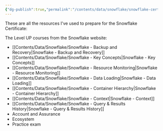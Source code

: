 ```yaml
---
{"dg-publish":true,"permalink":"/contents/data/snowflake/snowflake-certificate-exam-prep/","tags":["Snowflake","Certificate"],"created":"2023-12-28T23:59:15.920+01:00","updated":"2024-01-03T17:30:02.404+01:00"}
---
```


These are all the resources I've used to prepare for the Snowflake Certificate:

The Level UP courses from the Snowflake website:
- [[Contents/Data/Snowflake/Snowflake - Backup and Recovery\|Snowflake - Backup and Recovery]]
- [[Contents/Data/Snowflake/Snowflake - Key Concepts\|Snowflake - Key Concepts]]
- [[Contents/Data/Snowflake/Snowflake - Resource Monitoring\|Snowflake - Resource Monitoring]]
- [[Contents/Data/Snowflake/Snowflake - Data Loading\|Snowflake - Data Loading]]
- [[Contents/Data/Snowflake/Snowflake - Container Hierarchy\|Snowflake - Container Hierarchy]]
- [[Contents/Data/Snowflake/Snowflake - Context\|Snowflake - Context]]
- [[Contents/Data/Snowflake/Snowflake - Query & Results History\|Snowflake - Query & Results History]]
- Account and Assurance
- Ecosystem
- Practice exam